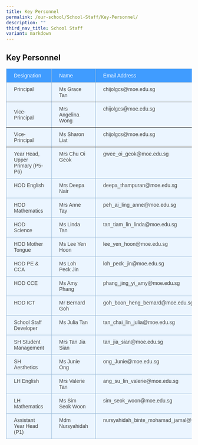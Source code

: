 ```yaml
---
title: Key Personnel
permalink: /our-school/School-Staff/Key-Personnel/
description: ""
third_nav_title: School Staff
variant: markdown
---
```

## Key Personnel

<style type="text/css">
.tg  {border-collapse:collapse;border-color:#9ABAD9;border-spacing:0;}
.tg td{background-color:#EBF5FF;border-color:#9ABAD9;border-style:solid;border-width:1px;color:#444;
  font-family:Arial, sans-serif;font-size:14px;overflow:hidden;padding:10px 20px;word-break:normal;}
.tg th{background-color:#409cff;border-color:#9ABAD9;border-style:solid;border-width:1px;color:#fff;
  font-family:Arial, sans-serif;font-size:14px;font-weight:normal;overflow:hidden;padding:10px 20px;word-break:normal;}
.tg .tg-lboi{border-color:inherit;text-align:left;vertical-align:middle}
.tg .tg-0pky{border-color:inherit;text-align:left;vertical-align:top}
.tg .tg-0lax{text-align:left;vertical-align:top}
</style>
<table class="tg">
<thead>
  <tr>
    <th class="tg-0pky">Designation</th>
    <th class="tg-0pky">Name</th>
    <th class="tg-0pky">Email Address </th>
  </tr>
</thead>
<tbody>
  <tr>
    <td class="tg-0pky">Principal</td>
    <td class="tg-0pky">Ms Grace Tan</td>
    <td class="tg-0pky">chijolgcs@moe.edu.sg</td>
  </tr>
  <tr>
    <td class="tg-lboi">Vice-Principal</td>
    <td class="tg-0pky">Mrs Angelina Wong</td>
    <td class="tg-0pky">chijolgcs@moe.edu.sg</td>
  </tr>
  <tr>
    <td class="tg-lboi">Vice-Principal</td>
    <td class="tg-lboi">Ms Sharon Liat</td>
    <td class="tg-0pky">chijolgcs@moe.edu.sg</td>
  </tr>
  <tr>
    <td class="tg-0lax">Year Head, Upper Primary (P5-P6)</td>
    <td class="tg-0lax">Mrs Chu Oi Geok</td>
    <td class="tg-0lax">gwee_oi_geok@moe.edu.sg</td>
  </tr>
  <tr>
    <td class="tg-0lax">HOD English</td>
    <td class="tg-0lax">Mrs Deepa Nair</td>
    <td class="tg-0lax">deepa_thampuran@moe.edu.sg</td>
  </tr>
  <tr>
    <td class="tg-0lax">HOD Mathematics</td>
    <td class="tg-0lax">Mrs Anne Tay</td>
    <td class="tg-0lax">peh_ai_ling_anne@moe.edu.sg</td>
  </tr>
  <tr>
    <td class="tg-0lax">HOD Science</td>
    <td class="tg-0lax">Ms Linda Tan</td>
    <td class="tg-0lax">tan_tiam_lin_linda@moe.edu.sg</td>
  </tr>
  <tr>
    <td class="tg-0lax">HOD Mother Tongue</td>
    <td class="tg-0lax">Ms Lee Yen Hoon</td>
    <td class="tg-0lax">lee_yen_hoon@moe.edu.sg</td>
  </tr>
  <tr>
    <td class="tg-0lax">HOD PE &amp; CCA</td>
    <td class="tg-0lax">Ms Loh Peck Jin</td>
    <td class="tg-0lax">loh_peck_jin@moe.edu.sg</td>
  </tr>
  <tr>
    <td class="tg-0lax">HOD CCE</td>
    <td class="tg-0lax">Ms Amy Phang</td>
    <td class="tg-0lax">phang_jing_yi_amy@moe.edu.sg</td>
  </tr>
  <tr>
    <td class="tg-0lax">HOD ICT</td>
    <td class="tg-0lax">Mr Bernard Goh</td>
    <td class="tg-0lax">goh_boon_heng_bernard@moe.edu.sg</td>
  </tr>
  <tr>
    <td class="tg-0lax">School Staff Developer</td>
    <td class="tg-0lax">Ms Julia Tan</td>
    <td class="tg-0lax">tan_chai_lin_julia@moe.edu.sg</td>
  </tr>
  <tr>
    <td class="tg-0lax">SH Student Management</td>
    <td class="tg-0lax">Mrs Tan Jia Sian</td>
    <td class="tg-0lax">tan_jia_sian@moe.edu.sg</td>
  </tr>
  <tr>
    <td class="tg-0lax">SH Aesthetics</td>
    <td class="tg-0lax">Ms Junie Ong</td>
    <td class="tg-0lax">ong_Junie@moe.edu.sg</td>
  </tr>
  <tr>
    <td class="tg-0lax">LH English</td>
    <td class="tg-0lax">Mrs Valerie Tan</td>
    <td class="tg-0lax">ang_su_lin_valerie@moe.edu.sg</td>
  </tr>
  <tr>
    <td class="tg-0lax">LH Mathematics</td>
    <td class="tg-0lax">Ms Sim Seok Woon</td>
    <td class="tg-0lax">sim_seok_woon@moe.edu.sg</td>
  </tr>
  <tr>
    <td class="tg-0lax">Assistant Year Head (P1)</td>
    <td class="tg-0lax">Mdm Nursyahidah</td>
    <td class="tg-0lax">nursyahidah_binte_mohamad_jamal@moe.edu.sg</td>
  </tr>
</tbody>
</table>